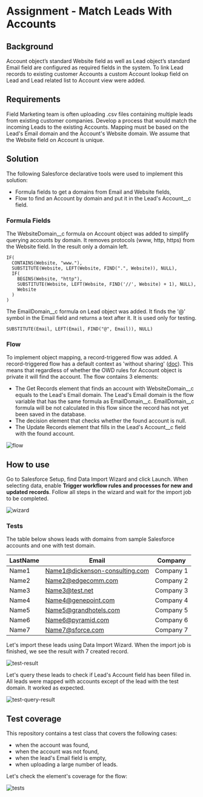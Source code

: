 # Assignment - Match Leads With Accounts

## Background

Account object’s standard Website field as well as Lead object’s standard Email field are configured as required fields 
in the system. To link Lead records to existing customer Accounts a custom Account lookup field on Lead and Lead related
list to Account view were added.

## Requirements

Field Marketing team is often uploading .csv files containing multiple leads from existing customer companies. 
Develop a process that would match the incoming Leads to the existing Accounts.
Mapping must be based on the Lead's Email domain and the Account's Website domain. 
We assume that the Website field on Account is unique.

## Solution

The following Salesforce declarative tools were used to implement this solution:
- Formula fields to get a domains from Email and Website fields,
- Flow to find an Account by domain and put it in the Lead's Account__c field.

### Formula Fields

The WebsiteDomain__c formula on Account object was added to simplify querying accounts by domain. It removes protocols 
(www, http, https) from the Website field. In the result only a domain left.

```
IF(
  CONTAINS(Website, "www."),
  SUBSTITUTE(Website, LEFT(Website, FIND(".", Website)), NULL),
  IF(
    BEGINS(Website, "http"),
    SUBSTITUTE(Website, LEFT(Website, FIND('//', Website) + 1), NULL),
    Website
  )
)
```

The EmailDomain__c formula on Lead object was added. It finds the '@' symbol in the Email field and returns a text after it.
It is used only for testing.

```
SUBSTITUTE(Email, LEFT(Email, FIND("@", Email)), NULL)
```

### Flow

To implement object mapping, a record-triggered flow was added. A record-triggered flow has a default context as 'without sharing' ([doc](https://help.salesforce.com/s/articleView?id=sf.flow_distribute_context.htm&type=5)). This means that regardless of whether the OWD rules for Account object is private it will find the account. The flow contains 3 elements:
- The Get Records element that finds an account with WebsiteDomain__c equals to the Lead's Email domain. 
The Lead's Email domain is the flow variable that has the same formula as EmailDomain__c. 
EmailDomain__c formula will be not calculated in this flow since the record has not yet been saved in the database.
- The decision element that checks whether the found account is null.
- The Update Records element that fills in the Lead's Account__c field with the found account.

![flow](https://user-images.githubusercontent.com/45166039/162646321-1562f9e3-f5dc-4814-984b-b02d0de8bbeb.png)

## How to use

Go to Salesforce Setup, find Data Import Wizard and click Launch. When selecting data, enable **Trigger workflow rules and 
processes for new and updated records**. Follow all steps in the wizard and wait for the import job to be completed.

![wizard](https://user-images.githubusercontent.com/45166039/162646332-e82d5325-5c9e-4172-a2ce-0907f7fe6bc7.png)

### Tests

The table below shows leads with domains from sample Salesforce accounts and one with test
domain.

LastName | Email | Company
--- | --- | ---
Name1 | Name1@dickenson-consulting.com |  Company 1
Name2 | Name2@edgecomm.com | Company 2
Name3 | Name3@test.net | Company 3
Name4 | Name4@genepoint.com | Company 4
Name5 | Name5@grandhotels.com | Company 5
Name6 | Name6@pyramid.com | Company 6
Name7 | Name7@sforce.com | Company 7

Let's import these leads using Data Import Wizard. When the import job is finished, we see the result with 7 created
record.

![test-result](https://user-images.githubusercontent.com/45166039/162646343-ed026369-cee1-41fc-93ab-5d4065e10456.png)

Let's query these leads to check if Lead's Account field has been filled in. All leads were mapped with accounts except of the lead with the test domain.
It worked as expected.

![test-query-result](https://user-images.githubusercontent.com/45166039/162646352-20bfceb0-92bf-40f4-bf7b-2b27e4e1f73f.png)

## Test coverage

This repository contains a test class that covers the following cases:
- when the account was found,
- when the account was not found,
- when the lead's Email field is empty,
- when uploading a large number of leads.

Let's check the element's coverage for the flow:

![tests](https://user-images.githubusercontent.com/45166039/162646377-d547d91b-b158-410e-bcc4-286af1bae567.png)

